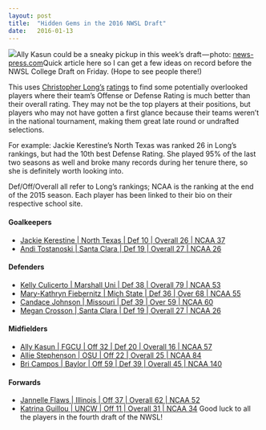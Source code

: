 ```yaml
---
layout:	post
title:	"Hidden Gems in the 2016 NWSL Draft"
date:	2016-01-13
---
```


  ![](/views/assets/img/1*XGz8SNS1nrVtt6cS-bhNWA.jpeg)Ally Kasun could be a sneaky pickup in this week’s draft — photo: [news-press.com](http://www.news-press.com/story/sports/college/fgcu/2015/11/04/tiny-tenacious-ally-kasun-heart-fgcu-womens-soccer/75158168/)Quick article here so I can get a few ideas on record before the NWSL College Draft on Friday. (Hope to see people there!)

This uses [Christopher Long’s](http://twitter.com/octonion) [ratings](https://docs.google.com/spreadsheets/d/1QdIQh8GRrx3h08E0Leimecr2e0CNPXQUuCF2k6sGxIw/edit?usp=sharing) to find some potentially overlooked players where their team’s Offense or Defense Rating is much better than their overall rating. They may not be the top players at their positions, but players who may not have gotten a first glance because their teams weren’t in the national tournament, making them great late round or undrafted selections.

For example: Jackie Kerestine’s North Texas was ranked 26 in Long’s rankings, but had the 10th best Defense Rating. She played 95% of the last two seasons as well and broke many records during her tenure there, so she is definitely worth looking into.

Def/Off/Overall all refer to Long’s rankings; NCAA is the ranking at the end of the 2015 season. Each player has been linked to their bio on their respective school site.

#### Goalkeepers

* [Jackie Kerestine | North Texas | Def 10 | Overall 26 | NCAA 37](http://www.meangreensports.com/sports/w-soccer/mtt/jackie_kerestine_851039.html)
* [Andi Tostanoski | Santa Clara | Def 19 | Overall 27 | NCAA 26](http://www.santaclarabroncos.com/sports/w-soccer/2015-16/bios/tostanoski_andi_ree6)
#### Defenders

* [Kelly Culicerto | Marshall Uni | Def 38 | Overall 79 | NCAA 53](http://www.herdzone.com/sports/w-soccer/mtt/kelly_culicerto_793934.html)
* [Mary-Kathryn Fiebernitz | Mich State | Def 36 | Over 68 | NCAA 55](http://www.msuspartans.com/sports/w-soccer/mtt/mary_kathryn_fiebernitz_762621.html)
* [Candace Johnson | Missouri | Def 39 | Over 59 | NCAA 60](http://www.mutigers.com/roster.aspx?rp_id=1460)
* [Megan Crosson | Santa Clara | Def 19 | Overall 27 | NCAA 26](http://www.santaclarabroncos.com/sports/w-soccer/2012-13/bios/crosson_megan_t1ca)
#### Midfielders

* [Ally Kasun | FGCU | Off 32 | Def 20 | Overall 16 | NCAA 57](http://fgcuathletics.com/roster.aspx?rp_id=2903)
* [Allie Stephenson | OSU | Off 22 | Overall 25 | NCAA 84](http://okstate.com/roster.aspx?rp_id=2299)
* [Bri Campos | Baylor | Off 59 | Def 39 | Overall 45 | NCAA 140](http://www.baylorbears.com/sports/w-soccer/mtt/bri_campos_808955.html)
#### Forwards

* [Jannelle Flaws | Illinois | Off 37 | Overall 62 | NCAA 52](http://www.fightingillini.com/roster.aspx?rp_id=4669)
* [Katrina Guillou | UNCW | Off 11 | Overall 31 | NCAA 34](http://uncwsports.com/roster.aspx?rp_id=1814)
Good luck to all the players in the fourth draft of the NWSL!

  